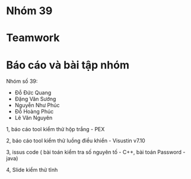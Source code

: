 # Nhóm 39
# Teamwork
# Báo cáo và bài tập nhóm

Nhóm số 39:
- Đỗ Đức Quang
- Đặng Văn Sướng
- Nguyễn Như Phúc
- Đỗ Hoàng Phúc
- Lê Văn Nguyên

1, báo cáo tool kiểm thử hộp trắng - PEX

2, báo cáo tool kiểm thử luồng điều khiển - Visustin v7.10

3, issus code ( bài toán kiểm tra số nguyên tố - C++, bài toán Password - java)

4, Slide kiểm thử tĩnh
